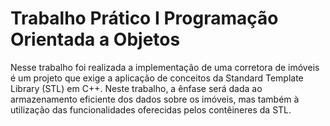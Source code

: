 # Trabalho Prático I Programação Orientada a Objetos 

Nesse trabalho foi realizada a  implementação de uma corretora de imóveis é um projeto que exige a
aplicação de conceitos da Standard Template Library (STL) em C++. Neste trabalho, a ênfase será dada  ao armazenamento eficiente dos dados sobre os imóveis, mas também à
utilização das funcionalidades oferecidas pelos contêineres da STL.
